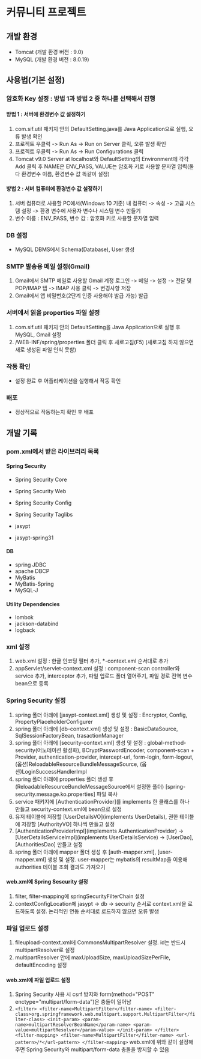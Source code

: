 # 커뮤니티 프로젝트

## 개발 환경
* Tomcat (개발 환경 버전 : 9.0)
* MySQL (개발 환경 버전 : 8.0.19)

## 사용법(기본 설정)
### 암호화 Key 설정 : 방법 1과 방법 2 중 하나를 선택해서 진행
#### 방법 1 : 서버에 환경변수 값 설정하기
1. com.sif.util 패키지 안의 DefaultSetting.java를 Java Application으로 실행, 오류 발생 확인
2. 프로젝트 우클릭 -> Run As -> Run on Server 클릭, 오류 발생 확인
3. 프로젝트 우클릭 -> Run As -> Run Configurations 클릭
4. Tomcat v9.0 Server at localhost와 DefaultSetting의 Environment에 각각 Add 클릭 후 NAME은 ENV_PASS, VALUE는 암호화 키로 사용할 문자열 입력(둘 다 환경변수 이름, 환경변수 값 똑같이 설정)

#### 방법 2 : 서버 컴퓨터에 환경변수 값 설정하기
1. 서버 컴퓨터로 사용할 PC에서(Windows 10 기준) 내 컴퓨터 -> 속성 -> 고급 시스템 설정 -> 환경 변수에 사용자 변수나 시스템 변수 만들기
2. 변수 이름 : ENV_PASS, 변수 값 : 암호화 키로 사용할 문자열 입력

### DB 설정
* MySQL DBMS에서 Schema(Database), User 생성

### SMTP 발송용 메일 설정(Gmail)
1. Gmail에서 SMTP 메일로 사용할 Gmail 계정 로그인 -> 메일 -> 설정 -> 전달 및 POP/IMAP 탭 -> IMAP 사용 클릭 -> 변경사항 저장
2. Gmail에서 앱 비밀번호(2단계 인증 사용해야 발급 가능) 발급

### 서버에서 읽을 properties 파일 설정
1. com.sif.util 패키지 안의 DefaultSetting을 Java Application으로 실행 후 MySQL, Gmail 설정
2. /WEB-INF/spring/properties 폴더 클릭 후 새로고침(F5) (새로고침 하지 않으면 새로 생성된 파일 인식 못함)

### 작동 확인
* 설정 완료 후 어플리케이션을 실행해서 작동 확인

### 배포
* 정상적으로 작동하는지 확인 후 배포

## 개발 기록
### pom.xml에서 받은 라이브러리 목록
#### Spring Security
* Spring Security Core
* Spring Security Web
* Spring Security Config
* Spring Security Taglibs

* jasypt
* jasypt-spring31

#### DB
* spring JDBC
* apache DBCP
* MyBatis
* MyBatis-Spring
* MySQL-J

#### Utility Dependencies
* lombok
* jackson-databind
* logback

### xml 설정
1. web.xml 설정 : 한글 인코딩 필터 추가, *-context.xml 순서대로 추가
2. appServlet/servlet-context.xml 설정 : component-scan controller와 service 추가, interceptor 추가, 파일 업로드 폴더 열어주기, 파일 경로 전역 변수 bean으로 등록

### Spring Security 설정
1. spring 폴더 아래에 [jasypt-context.xml] 생성 및 설정 : Encryptor, Config, PropertyPlaceholderConfigurer
2. spring 폴더 아래에 [db-context.xml] 생성 및 설정 : BasicDataSource, SqlSessionFactoryBean, trasactionManager
3. spring 폴더 아래에 [security-context.xml] 생성 및 설정 : global-method-security(어노테이션 활성화), BCryptPasswordEncoder, component-scan + Provider, authentication-provider, intercept-url, form-login, form-logout, (옵션)ReloadableResourceBundleMessageSource, (옵션)LoginSuccessHandlerImpl
4. spring 폴더 아래에 properties 폴더 생성 후(ReloadableResourceBundleMessageSource에서 설정한 폴더) [spring-security.message.ko.properties] 파일 복사
5. service 패키지에 [AuthenticationProvider]를 implements 한 클래스를 하나 만들고 security-context.xml에 bean으로 설정
6. 유저 테이블에 저장할 [UserDetailsVO](implements UserDetails), 권한 테이블에 저장할 [AuthorityVO] 하나씩 만들고 설정
7. [AuthenticationProviderImpl](implements AuthenticationProvider) -> [UserDetailsServiceImpl](implements UserDetailsService) -> [UserDao], [AuthoritiesDao] 만들고 설정
8. spring 폴더 아래에 mapper 폴더 생성 후 [auth-mapper.xml], [user-mapper.xml] 생성 및 설정. user-mapper는 mybatis의 resultMap을 이용해 authorities 테이블 조회 결과도 가져오기

#### web.xml에 Spring Sescurity 설정
1. filter, filter-mapping에 springSecurityFilterChain 설정
2. contextConfigLocation에 jasypt -> db -> security 순서로 context.xml을 로드하도록 설정. 논리적인 연동 순서대로 로드하지 않으면 오류 발생

### 파일 업로드 설정
1. fileupload-context.xml에 CommonsMultipartResolver 설정. id는 반드시 multipartResolver로 설정
2. multipartResolver 안에 maxUploadSize, maxUploadSizePerFile, defaultEncoding 설정

#### web.xml에 파일 업로드 설정
1. Spring Security 사용 시 csrf 방지와 form(method="POST" enctype="multipart/form-data")은 충돌이 일어남
2. `<filter>
	    <filter-name>MultipartFilter</filter-name>
	    <filter-class>org.springframework.web.multipart.support.MultipartFilter</filter-class>
	    <init-param>
	    	<param-name>multipartResolverBeanName</param-name>
	    	<param-value>multipartResolver</param-value>
	    </init-param>
	</filter>
	<filter-mapping>
	    <filter-name>MultipartFilter</filter-name>
	    <url-pattern>/*</url-pattern>
	</filter-mapping>`
    web.xml에 위와 같이 설정해주면 Spring Security와 multipart/form-data 충돌을 방지할 수 있음